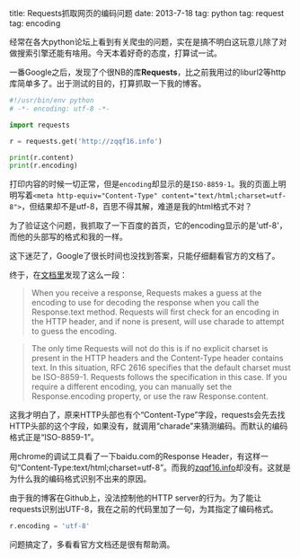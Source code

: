 title: Requests抓取网页的编码问题
date: 2013-7-18
tag: python
tag: request
tag: encoding

经常在各大python论坛上看到有关爬虫的问题，实在是搞不明白这玩意儿除了对做搜索引擎还能有啥用。今天本着好奇的态度，打算试一试。

一番Google之后，发现了个很NB的库**Requests**，比之前我用过的liburl2等http库简单多了。出于测试的目的，打算抓取一下我的博客。

```python
#!/usr/bin/env python
# -*- encoding: utf-8 -*-

import requests

r = requests.get('http://zqqf16.info')

print(r.content)
print(r.encoding)
```

打印内容的时候一切正常，但是`encoding`却显示的是`ISO-8859-1`。我的页面上明明写着`<meta http-equiv="Content-Type" content="text/html;charset=utf-8">`，但结果却不是utf-8，百思不得其解，难道是我的html格式不对？

为了验证这个问题，我抓取了一下百度的首页，它的encoding显示的是'utf-8'，而他的头部写的格式和我的一样。

这下迷茫了，Google了很长时间也没找到答案，只能仔细翻看官方的文档了。

终于，在[文档里](http://docs.python-requests.org/en/latest/user/advanced.html#encodings)发现了这么一段：

> When you receive a response, Requests makes a guess at the encoding to use for decoding the response when you call the Response.text method. Requests will first check for an encoding in the HTTP header, and if none is present, will use charade to attempt to guess the encoding.

> The only time Requests will not do this is if no explicit charset is present in the HTTP headers and the Content-Type header contains text. In this situation, RFC 2616 specifies that the default charset must be ISO-8859-1. Requests follows the specification in this case. If you require a different encoding, you can manually set the Response.encoding property, or use the raw Response.content.

这我才明白了，原来HTTP头部也有个“Content-Type”字段，requests会先去找HTTP头部的这个字段，如果没有，就调用“charade”来猜测编码。而默认的编码格式正是“ISO-8859-1”。

用chrome的调试工具看了一下baidu.com的Response Header，有这样一句“Content-Type:text/html;charset=utf-8”。而我的[zqqf16.info](http://zqqf16.info)却没有。这就是为什么我的编码格式识别不出来的原因。

由于我的博客在Github上，没法控制他的HTTP server的行为。为了能让requests识别出UTF-8，我在之前的代码里加了一句，为其指定了编码格式。

```python
r.encoding = 'utf-8'
```

问题搞定了，多看看官方文档还是很有帮助滴。
